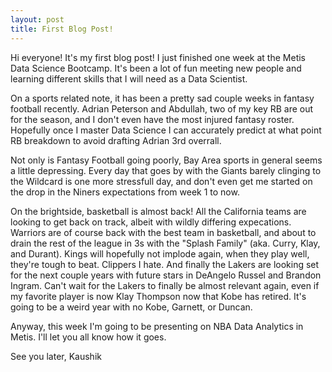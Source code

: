 ```yaml
---
layout: post
title: First Blog Post!
---
```



Hi everyone!
It's my first blog post! I just finished one week at the Metis Data Science Bootcamp. It's been a lot of fun meeting new people and learning different skills that I will need as a Data Scientist.

On a sports related note, it has been a pretty sad couple weeks in fantasy football recently. Adrian Peterson and Abdullah, two of my key RB are out for the season, and I don't even have the most injured fantasy roster. Hopefully once I master Data Science I can accurately predict at what point RB breakdown to avoid drafting Adrian 3rd overrall. 

Not only is Fantasy Football going poorly, Bay Area sports in general seems a little depressing. Every day that goes by with the Giants barely clinging to the Wildcard is one more stressfull day, and don't even get me started on the drop in the Niners expectations from week 1 to now. 

On the brightside, basketball is almost back! All the California teams are looking to get back on track, albeit with wildly differing expecations. Warriors are of course back with the best team in basketball, and about to drain the rest of the league in 3s with the "Splash Family" (aka. Curry, Klay, and Durant). Kings will hopefully not implode again, when they play well, they're tough to beat. Clippers I hate. And finally the Lakers are looking set for the next couple years with future stars in DeAngelo Russel and Brandon Ingram. Can't wait for the Lakers to finally be almost relevant again, even if my favorite player is now Klay Thompson now that Kobe has retired.  It's going to be a weird year with no Kobe, Garnett, or Duncan.

Anyway, this week I'm going to be presenting on NBA Data Analytics in Metis. I'll let you all know how it goes.

See you later,
Kaushik
